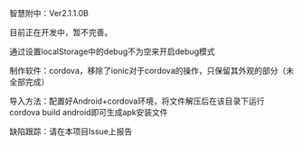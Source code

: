 智慧附中：Ver2.1.1.0B

目前正在开发中，暂不完善。

通过设置localStorage中的debug不为空来开启debug模式

制作软件：cordova，移除了ionic对于cordova的操作，只保留其外观的部分（未全部完成）

导入方法：配置好Android+cordova环境，将文件解压后在该目录下运行cordova build android即可生成apk安装文件

缺陷跟踪：请在本项目Issue上报告